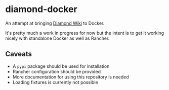 # diamond-docker

An attempt at bringing [Diamond Wiki](https://github.com/saalaa/diamond) to
Docker.

It's pretty much a work in progress for now but the intent is to get it working
nicely with standalone Docker as well as Rancher.


## Caveats

- A `pypi` package should be used for installation
- Rancher configuration should be provided
- More documentation for using this repository is needed
- Loading fixtures is currently not possible
